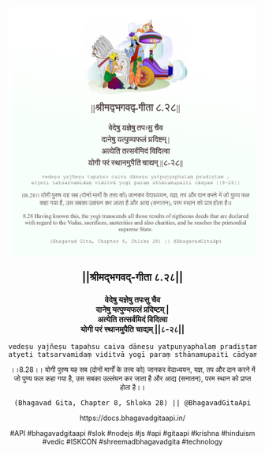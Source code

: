 <img src="../../asset/BG_8_28.png"/>
<center><h2>||श्रीमद्‍भगवद्‍-गीता ८.२८||</h2>
<h3>वेदेषु यज्ञेषु तपःसु चैव<br/>दानेषु यत्पुण्यफलं प्रदिष्टम् |<br/>अत्येति तत्सर्वमिदं विदित्वा<br/>योगी परं स्थानमुपैति चाद्यम् ||८-२८||</h3>
<pre>vedeṣu yajñeṣu tapaḥsu caiva dāneṣu yatpuṇyaphalaṃ pradiṣṭam .<br/>atyeti tatsarvamidaṃ viditvā yogī paraṃ sthānamupaiti cādyam ||8-28||</pre>
<p>।।8.28।। योगी पुरुष यह सब (दोनों मार्गों के तत्त्व को) जानकर वेदाध्ययन, यज्ञ, तप और दान करने में जो पुण्य फल कहा गया है, उस सबका उल्लंघन कर जाता है और आद्य (सनातन), परम स्थान को प्राप्त होता है।।</p>
<pre>(Bhagavad Gita, Chapter 8, Shloka 28) || @BhagavadGitaApi</pre><p>https://docs.bhagavadgitaapi.in/</p><p>#API #bhagavadgitaapi #slok #nodejs #js #api #gitaapi #krishna #hinduism #vedic #ISKCON #shreemadbhagavadgita #technology</p></center>